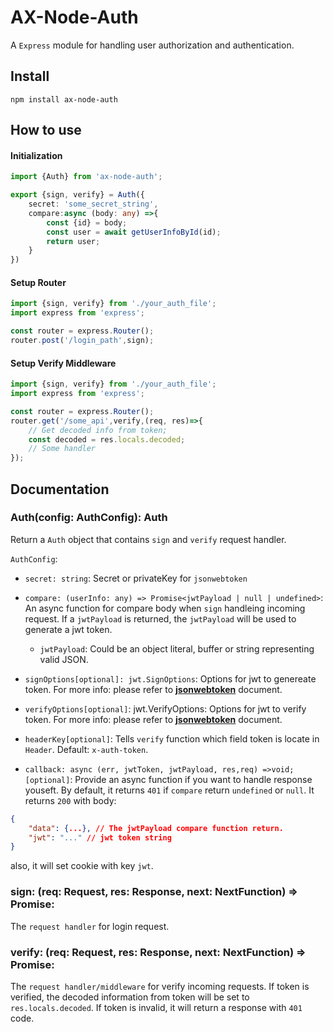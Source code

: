 # AX-Node-Auth
A `Express` module for handling user authorization and authentication.

## Install
``` 
npm install ax-node-auth
```

## How to use

#### Initialization
```typescript
import {Auth} from 'ax-node-auth';

export {sign, verify} = Auth({
    secret: 'some_secret_string',
    compare:async (body: any) =>{
        const {id} = body;
        const user = await getUserInfoById(id);
        return user;
    }
})
```
#### Setup Router

```typescript
import {sign, verify} from './your_auth_file';
import express from 'express';

const router = express.Router();
router.post('/login_path',sign);

```

#### Setup Verify Middleware
```typescript
import {sign, verify} from './your_auth_file';
import express from 'express';

const router = express.Router();
router.get('/some_api',verify,(req, res)=>{
    // Get decoded info from token;
    const decoded = res.locals.decoded;
    // Some handler
});

```

## Documentation

### Auth(config: AuthConfig): Auth

Return a `Auth` object that contains `sign` and `verify` request handler. 

`AuthConfig`:

- `secret: string`: Secret or privateKey for `jsonwebtoken`

- `compare: (userInfo: any) => Promise<jwtPayload | null | undefined>`: An async function for compare body when `sign` handleing incoming request. If a `jwtPayload` is returned, the `jwtPayload` will be used to generate a jwt token.

    - `jwtPayload`: Could be an object literal, buffer or string representing valid JSON. 

- `signOptions[optional]: jwt.SignOptions`: Options for jwt to genereate token. For more info: please refer to [**jsonwebtoken**](https://github.com/auth0/node-jsonwebtoken#jwtsignpayload-secretorprivatekey-options-callback) document.
- `verifyOptions[optional]`: jwt.VerifyOptions: Options for jwt to verify token. For more info: please refer to [**jsonwebtoken**](https://github.com/auth0/node-jsonwebtoken#jwtverifytoken-secretorpublickey-options-callback) document.

- `headerKey[optional]`: Tells `verify` function which field token is locate in `Header`. Default: `x-auth-token`.

- `callback: async (err, jwtToken, jwtPayload, res,req) =>void; [optional]`: Provide an async function if you want to handle response youseft. By default, it returns `401` if `compare` return `undefined` or `null`. It returns `200` with body: 
```json
{
    "data": {...}, // The jwtPayload compare function return.
    "jwt": "..." // jwt token string
}
```
also, it will set cookie with key `jwt`.

###  sign: (req: Request, res: Response, next: NextFunction) => Promise<any>:
The `request handler` for login request.

###  verify: (req: Request, res: Response, next: NextFunction) => Promise<any>:
The `request handler/middleware` for verify incoming requests. If token is verified, the decoded information from token will be set to `res.locals.decoded`. If token is invalid, it will return a response with `401` code.